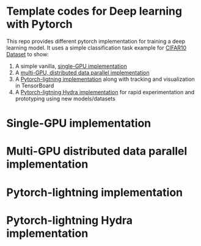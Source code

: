 # Template codes for Deep learning with Pytorch
This repo provides different pytorch implementation for training a deep learning model. It uses a simple classification task example for [CIFAR10 Dataset](https://www.cs.toronto.edu/~kriz/cifar.html) to show:
  1. A simple vanilla, [single-GPU implementation](#single-gpu-pytorch-implementation)
  2. A [multi-GPU, distributed data parallel implementation](multi-gpu-pytorch-implementation)
  3. A [Pytorch-ligtning implementation](pytorch-ligtning-implementation) along with tracking and visualization in TensorBoard
  4. A [Pytorch-ligtning Hydra implementation](pytorch-ligtning-hydra-implementation) for rapid experimentation and prototyping using new models/datasets

# Single-GPU implementation

# Multi-GPU distributed data parallel implementation

# Pytorch-lightning implementation

# Pytorch-lightning Hydra implementation

